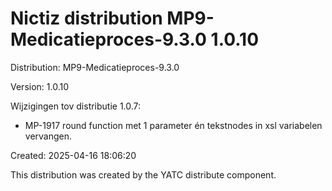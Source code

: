 # Nictiz distribution MP9-Medicatieproces-9.3.0 1.0.10

Distribution: MP9-Medicatieproces-9.3.0

Version: 1.0.10

Wijzigingen tov distributie 1.0.7:
- MP-1917 round function met 1 parameter én tekstnodes in xsl variabelen vervangen.

Created: 2025-04-16 18:06:20

This distribution was created by the YATC distribute component.

